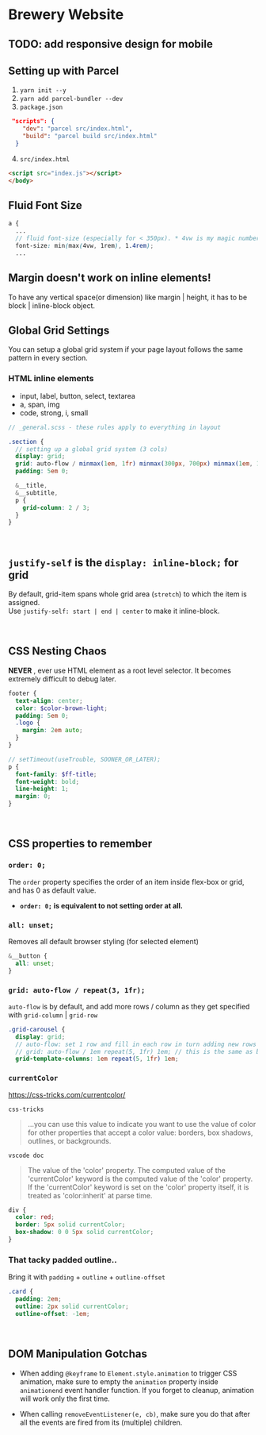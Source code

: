 # Brewery Website

## TODO: add responsive design for mobile

## Setting up with Parcel

1. `yarn init --y`
2. `yarn add parcel-bundler --dev`
3. `package.json`

```json
 "scripts": {
    "dev": "parcel src/index.html",
    "build": "parcel build src/index.html"
  }
```

4. `src/index.html`

```html
<script src="index.js"></script>
</body>
```

## Fluid Font Size

```scss
a {
  ...
  // fluid font-size (especially for < 350px). * 4vw is my magic number :p
  font-size: min(max(4vw, 1rem), 1.4rem);
  ...
```

## Margin doesn't work on inline elements!

To have any vertical space(or dimension) like margin | height, it has to be block | inline-block object.

## Global Grid Settings

You can setup a global grid system if your page layout follows the same pattern in every section.

### HTML inline elements

- input, label, button, select, textarea
- a, span, img
- code, strong, i, small

```scss
// _general.scss - these rules apply to everything in layout

.section {
  // setting up a global grid system (3 cols)
  display: grid;
  grid: auto-flow / minmax(1em, 1fr) minmax(300px, 700px) minmax(1em, 1fr);
  padding: 5em 0;

  &__title,
  &__subtitle,
  p {
    grid-column: 2 / 3;
  }
}
```

<br>

## `justify-self` is the `display: inline-block;` for grid

By default, grid-item spans whole grid area (`stretch`) to which the item is assigned.  
Use `justify-self: start | end | center` to make it inline-block.

<br>

## CSS Nesting Chaos

**NEVER** , ever use HTML element as a root level selector. It becomes extremely difficult to debug later.

```scss
footer {
  text-align: center;
  color: $color-brown-light;
  padding: 5em 0;
  .logo {
    margin: 2em auto;
  }
}

// setTimeout(useTrouble, SOONER_OR_LATER);
p {
  font-family: $ff-title;
  font-weight: bold;
  line-height: 1;
  margin: 0;
}
```

<br>

## CSS properties to remember

### `order: 0;`

The `order` property specifies the order of an item inside flex-box or grid, and has 0 as default value.

- **`order: 0;` is equivalent to not setting order at all.**

### `all: unset;`

Removes all default browser styling (for selected element)

```scss
&__button {
  all: unset;
}
```

### `grid: auto-flow / repeat(3, 1fr);`

`auto-flow` is by default, and add more rows / column as they get specified with `grid-column` | `grid-row`

```scss
.grid-carousel {
  display: grid;
  // auto-flow: set 1 row and fill in each row in turn adding new rows as defined by grid-row later (default)
  // grid: auto-flow / 1em repeat(5, 1fr) 1em; // this is the same as below;
  grid-template-columns: 1em repeat(5, 1fr) 1em;
```

### `currentColor`

https://css-tricks.com/currentcolor/

`css-tricks`

> …you can use this value to indicate you want to use the value of color for other properties that accept a color value: borders, box shadows, outlines, or backgrounds.

`vscode doc`

> The value of the 'color' property. The computed value of the 'currentColor' keyword is the computed value of the 'color' property. If the 'currentColor' keyword is set on the 'color' property itself, it is treated as 'color:inherit' at parse time.

```css
div {
  color: red;
  border: 5px solid currentColor;
  box-shadow: 0 0 5px solid currentColor;
}
```

### That tacky padded outline..

Bring it with `padding` + `outline` + `outline-offset`

```css
.card {
  padding: 2em;
  outline: 2px solid currentColor;
  outline-offset: -1em;
```

<br>

## DOM Manipulation Gotchas

- When adding `@keyframe` to `Element.style.animation` to trigger CSS animation, make sure to empty the `animation` property inside `animationend` event handler function. If you forget to cleanup, animation will work only the first time.

- When calling `removeEventListener(e, cb)`, make sure you do that after all the events are fired from its (multiple) children.
